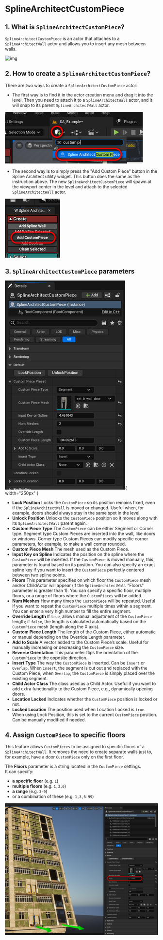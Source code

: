 # SplineArchitectCustomPiece

## 1. What is `SplineArchitectCustomPiece`?

`SplineArchitectCustomPiece` is an actor that attaches to a `SplineArchitectWall` actor and allows you to insert any mesh between walls.

![img](assets/custom-pieces.gif)

## 2. How to create a `SplineArchitectCustomPiece`?

There are two ways to create a `SplineArchitectCustomPiece` actor:

- The first way is to find it in the actor creation menu and drag it into the level. Then you need to attach it to a `SplineArchitectWall` actor, and it will snap to its parent `SplineArchitectWall` actor.

![img](assets/custom-piece-add.jpg)

- The second way is to simply press the "Add Custom Piece" button in the Spline Architect utility widget. This button does the same as the instruction above. The new `SplineArchitectCustomPiece` will spawn at the viewport center in the level and attach to the selected `SplineArchitectWall` actor.

![img](assets/custom-piece-button.jpg)

## 3. `SplineArchitectCustomPiece` parameters

![img](assets/custom-piece-preset.jpg){ width="250px" }

- **Lock Position** Locks the `CustomPiece` so its position remains fixed, even if the `SplineArchitectWall` is moved or changed. Useful when, for example, doors should always stay in the same spot in the level.
- **Unlock Position** Unlocks the `CustomPiece` position so it moves along with its `SplineArchitectWall` parent again.
- **Custom Piece Type** The `CustomPiece` can be either Segment or Corner type. Segment type Custom Pieces are inserted into the wall, like doors or windows. Corner type Custom Pieces can modify specific corner parameters, for example, to make a wall corner rounded.
- **Custom Piece Mesh** The mesh used as the Custom Piece.
- **Input Key on Spline** Indicates the position on the spline where the `CustomPiece` will be inserted. If the `CustomPiece` is moved manually, this parameter is found based on its position. You can also specify an exact spline key if you want to insert the `CustomPiece` perfectly centered between two spline points.
- **Floors** This parameter specifies on which floor the  `CustomPiece`  mesh and/or ChildActor will appear (if the `SplineArchitectWall` "Floors" parameter is greater than 1). You can specify a specific floor, multiple floors, or a range of floors where the `CustomPieces` will be added.  
- **Num Meshes** How many times the `CustomPiece` will be repeated. Useful if you want to repeat the `CustomPiece` multiple times within a segment. You can enter a very high number to fill the entire segment.
- **Override Length** If `true`, allows manual adjustment of the `CustomPiece` length; if `false`, the length is calculated automatically based on the `CustomPiece` mesh (length along the X axis).
- **Custom Piece Length** The length of the Custom Piece, either automatic or manual depending on the Override Length parameter.
- **Add to Scale** A vector added to the Custom Piece’s scale. Useful for manually increasing or decreasing the `CustomPiece` size.
- **Reverse Orientation** This parameter flips the orientation of the  `CustomPiece`  to the opposite direction.  
- **Insert Type** The way the `CustomPiece` is inserted. Can be `Insert` or `Overlap`. When `Insert`, the segment is cut out and replaced with the Custom Piece; when `Overlap`, the `CustomPiece` is simply placed over the existing segment.
- **Child Actor Class** The class used as a Child Actor. Useful if you want to add extra functionality to the Custom Piece, e.g., dynamically opening doors.
- **Location Locked** Indicates whether the `CustomPiece` position is locked or not.
- **Locked Location** The position used when Location Locked is `true`. When using Lock Position, this is set to the current `CustomPiece` position. Can be manually modified if needed.

## 4. Assign `CustomPiece` to specific floors

This feature allows `CustomPieces` to be assigned to specific floors of a `SplineArchitectWall`. It removes the need to create separate walls just to, for example, have a door `CustomPiece` only on the first floor.

The **Floors** parameter is a string located in the `CustomPiece` settings.  
It can specify:

- **a specific floor** (e.g. `1`)  
- **multiple floors** (e.g. `1,3,6`)  
- **a range** (e.g. `3-9`)  
- or a combination of these (e.g. `1,3,6-99`)  

![img](assets/custom-piece-floors.jpg)
